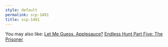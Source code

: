 ```yaml
---
style: default
permalink: scp-1491
title: scp-1491
---
```

You may also like:
[Let Me Guess, Applesauce?](http://scp-wiki.net/let-me-guess-applesauce)
[Endless Hunt Part Five: The Prisoner](http://scp-wiki.net/ofanendlesshunt-partfive-theprisoner)